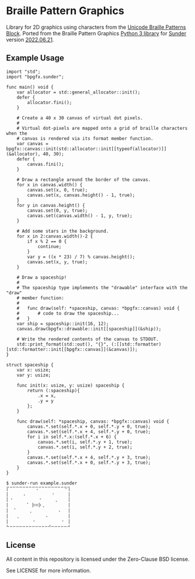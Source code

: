 # Braille Pattern Graphics
Library for 2D graphics using characters from the [Unicode Braille Patterns
Block](https://en.wikipedia.org/wiki/Braille_Patterns). Ported from the Braille
Pattern Graphics [Python 3
library](https://github.com/ashn-dot-dev/braille-pattern-graphics) for
[Sunder](https://github.com/ashn-dot-dev/sunder) version
[2022.06.21](https://github.com/ashn-dot-dev/sunder/releases/tag/2022.06.21).

## Example Usage
```
import "std";
import "bpgfx.sunder";

func main() void {
    var allocator = std::general_allocator::init();
    defer {
        allocator.fini();
    }

    # Create a 40 x 30 canvas of virtual dot pixels.
    #
    # Virtual dot-pixels are mapped onto a grid of braille characters when the
    # canvas is rendered via its format member function.
    var canvas = bpgfx::canvas::init(std::allocator::init[[typeof(allocator)]](&allocator), 40, 30);
    defer {
        canvas.fini();
    }

    # Draw a rectangle around the border of the canvas.
    for x in canvas.width() {
        canvas.set(x, 0, true);
        canvas.set(x, canvas.height() - 1, true);
    }
    for y in canvas.height() {
        canvas.set(0, y, true);
        canvas.set(canvas.width() - 1, y, true);
    }

    # Add some stars in the background.
    for x in 2:canvas.width()-2 {
        if x % 2 == 0 {
            continue;
        }
        var y = ((x * 23) / 7) % canvas.height();
        canvas.set(x, y, true);
    }

    # Draw a spaceship!
    #
    # The spaceship type implements the "drawable" interface with the "draw"
    # member function:
    #
    #   func draw(self: *spaceship, canvas: *bpgfx::canvas) void {
    #       # code to draw the spaceship...
    #   }
    var ship = spaceship::init(16, 12);
    canvas.draw(bpgfx::drawable::init[[spaceship]](&ship));

    # Write the rendered contents of the canvas to STDOUT.
    std::print_format(std::out(), "{}", (:[]std::formatter)[std::formatter::init[[bpgfx::canvas]](&canvas)]);
}

struct spaceship {
    var x: usize;
    var y: usize;

    func init(x: usize, y: usize) spaceship {
        return (:spaceship){
            .x = x,
            .y = y
        };
    }

    func draw(self: *spaceship, canvas: *bpgfx::canvas) void {
        canvas.*.set(self.*.x + 0, self.*.y + 0, true);
        canvas.*.set(self.*.x + 4, self.*.y + 0, true);
        for i in self.*.x:(self.*.x + 6) {
            canvas.*.set(i, self.*.y + 1, true);
            canvas.*.set(i, self.*.y + 2, true);
        }
        canvas.*.set(self.*.x + 4, self.*.y + 3, true);
        canvas.*.set(self.*.x + 0, self.*.y + 3, true);
    }
}
```
```sh
$ sunder-run example.sunder
⡏⠉⠉⠉⠉⠉⠉⠉⠉⠩⠉⠉⠉⠉⠉⠉⠉⠉⠙⢹
⡇⠀⠀⠀⠀⠠⠀⠀⠀⠀⠀⠀⠀⠀⠐⠀⠀⠀⠀⢸
⡇⠐⠀⠀⠀⠀⠀⠀⠀⠀⠐⠀⠀⠀⠀⢀⠀⠀⠀⢸
⡇⠀⠀⠀⠀⠀⠈⠀⡷⠶⡷⢀⠀⠀⠀⠀⠀⠀⠀⢸
⡇⠀⠈⠀⠀⠀⠀⢀⠀⠀⠀⠀⠀⠀⠀⠀⠠⠀⠀⢸
⡇⠀⠀⢀⠀⠀⠀⠀⠀⠀⠀⠀⠠⠀⠀⠀⠀⠀⠀⢸
⡇⠀⠀⠀⠀⠀⠀⠀⠐⠀⠀⠀⠀⠀⠀⠀⠀⠐⠀⢸
⠓⠒⠒⠒⠒⠒⠒⠒⠒⠒⠒⠒⠒⠚⠒⠒⠒⠒⠒⠚
```

## License
All content in this repository is licensed under the Zero-Clause BSD license.

See LICENSE for more information.
